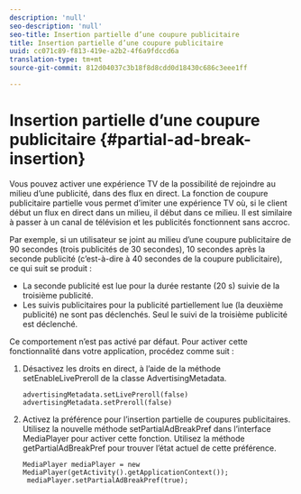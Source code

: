 ```yaml
---
description: 'null'
seo-description: 'null'
seo-title: Insertion partielle d’une coupure publicitaire
title: Insertion partielle d’une coupure publicitaire
uuid: cc071c89-f813-419e-a2b2-4f6a9fdccd6a
translation-type: tm+mt
source-git-commit: 812d04037c3b18f8d8cdd0d18430c686c3eee1ff

---
```



# Insertion partielle d’une coupure publicitaire {#partial-ad-break-insertion}

Vous pouvez activer une expérience TV de la possibilité de rejoindre au milieu d’une publicité, dans des flux en direct. La fonction de coupure publicitaire partielle vous permet d’imiter une expérience TV où, si le client début un flux en direct dans un milieu, il début dans ce milieu. Il est similaire à passer à un canal de télévision et les publicités fonctionnent sans accroc.

Par exemple, si un utilisateur se joint au milieu d’une coupure publicitaire de 90 secondes (trois publicités de 30 secondes), 10 secondes après la seconde publicité (c’est-à-dire à 40 secondes de la coupure publicitaire), ce qui suit se produit :

* La seconde publicité est lue pour la durée restante (20 s) suivie de la troisième publicité.
* Les suivis publicitaires pour la publicité partiellement lue (la deuxième publicité) ne sont pas déclenchés. Seul le suivi de la troisième publicité est déclenché.

Ce comportement n’est pas activé par défaut. Pour activer cette fonctionnalité dans votre application, procédez comme suit :

1. Désactivez les droits en direct, à l’aide de la méthode setEnableLivePreroll de la classe AdvertisingMetadata.

   ```
   advertisingMetadata.setLivePreroll(false)  
   advertisingMetadata.setPreroll(false)
   ```

1. Activez la préférence pour l’insertion partielle de coupures publicitaires. Utilisez la nouvelle méthode setPartialAdBreakPref dans l’interface MediaPlayer pour activer cette fonction. Utilisez la méthode getPartialAdBreakPref pour trouver l’état actuel de cette préférence.

   ```
   MediaPlayer mediaPlayer = new MediaPlayer(getActivity().getApplicationContext()); 
    mediaPlayer.setPartialAdBreakPref(true);
   ```

